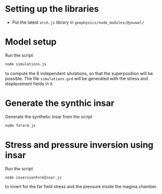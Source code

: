 # Setting up the libraries
- Put the latest `arch.js` library in `geophysics/node_modules/@youwol/`

# Model setup
Run the script
```sh
node simulations.js
```
to compute the 6 independent silulations, so that the superposition will be possible. The file `simulations.gcd` will be generated with the stress and displacement fields in it.

# Generate the synthic insar
Generate the synthetic insar from the script
```sh
node forard.js
```

# Stress and pressure inversion using insar
Run the script
```sh
node inversionFormInsar.js
```
to invert for the far field stress and the pressure inside the magma chamber.
